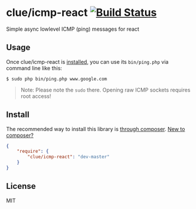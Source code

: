 # clue/icmp-react [![Build Status](https://travis-ci.org/clue/icmp-react.png?branch=master)](https://travis-ci.org/clue/icmp-react)

Simple async lowlevel ICMP (ping) messages for react

## Usage

Once clue/icmp-react is [installed](#install), you can use its `bin/ping.php` via command line like this:

```
$ sudo php bin/ping.php www.google.com
```

> Note: Please note the `sudo` there. Opening raw ICMP sockets requires root access!

## Install

The recommended way to install this library is [through composer](http://getcomposer.org). [New to composer?](http://getcomposer.org/doc/00-intro.md)

```JSON
{
    "require": {
        "clue/icmp-react": "dev-master"
    }
}
```

## License

MIT
